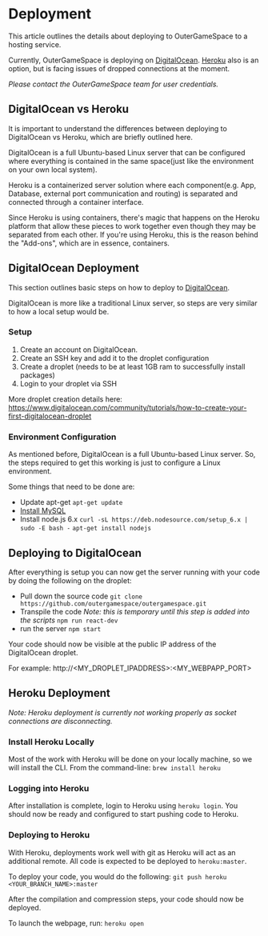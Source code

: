 # Deployment
This article outlines the details about deploying to OuterGameSpace to a hosting service.

Currently, OuterGameSpace is deploying on [DigitalOcean](https://www.digitalocean.com/). [Heroku](http://www.heroku.com) also is an option, but is facing issues of dropped connections at the moment.

*Please contact the OuterGameSpace team for user credentials.*

## DigitalOcean vs Heroku
It is important to understand the differences between deploying to DigitalOcean vs Heroku, which are briefly outlined here.

DigitalOcean is a full Ubuntu-based Linux server that can be configured where everything is contained in the same space(just like the environment on your own local system).

Heroku is a containerized server solution where each component(e.g. App, Database, external port communication and routing) is separated and connected through a container interface.

Since Heroku is using containers, there's magic that happens on the Heroku platform that allow these pieces to work together even though they may be separated from each other. If you're using Heroku, this is the reason behind the "Add-ons", which are in essence, containers.

## DigitalOcean Deployment
This section outlines basic steps on how to deploy to [DigitalOcean](https://www.digitalocean.com/).

DigitalOcean is more like a traditional Linux server, so steps are very similar to how a local setup would be.

### Setup
1. Create an account on DigitalOcean.
1. Create an SSH key and add it to the droplet configuration
1. Create a droplet (needs to be at least 1GB ram to successfully install packages)
1. Login to your droplet via SSH

More droplet creation details here:
https://www.digitalocean.com/community/tutorials/how-to-create-your-first-digitalocean-droplet

### Environment Configuration
As mentioned before, DigitalOcean is a full Ubuntu-based Linux server. So, the steps required to get this working is just to configure a Linux environment.

Some things that need to be done are:
- Update apt-get
`apt-get update`
- [Install MySQL](https://www.digitalocean.com/community/tutorials/how-to-install-mysql-on-ubuntu-14-04)
- Install node.js 6.x
`curl -sL https://deb.nodesource.com/setup_6.x | sudo -E bash -`
`apt-get install nodejs`

## Deploying to DigitalOcean
After everything is setup you can now get the server running with your code by doing the following on the droplet:
- Pull down the source code
`git clone https://github.com/outergamespace/outergamespace.git`
- Transpile the code *Note: this is temporary until this step is added into the scripts*
`npm run react-dev`
- run the server
`npm start`

Your code should now be visible at the public IP address of the DigitalOcean droplet.

For example:
http://<MY_DROPLET_IPADDRESS>:<MY_WEBPAPP_PORT>


## Heroku Deployment

*Note: Heroku deployment is currently not working properly as socket connections are disconnecting.*

### Install Heroku Locally
Most of the work with Heroku will be done on your locally machine, so we will install the CLI.
From the command-line: `brew install heroku`

### Logging into Heroku
After installation is complete, login to Heroku using `heroku login`. You should now be ready and configured to start pushing code to Heroku.

### Deploying to Heroku
With Heroku, deployments work well with git as Heroku will act as an additional remote. All code is expected to be deployed to `heroku:master`.

To deploy your code, you would do the following: `git push heroku <YOUR_BRANCH_NAME>:master`

After the compilation and compression steps, your code should now be deployed.

To launch the webpage, run: `heroku open`
